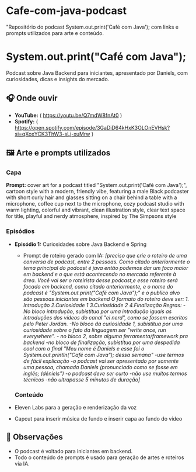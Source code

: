 # Cafe-com-java-podcast
"Repositório do podcast System.out.print('Café com Java'); com links e prompts utilizados para arte e conteúdo.


# System.out.print("Café com Java");

Podcast sobre Java Backend para iniciantes, apresentado por Daniels, com curiosidades, dicas e insights do mercado.

## 🎧 Onde ouvir

- **YouTube:** ( https://youtu.be/Q7mdW8fnAt0 )
- **Spotify:** ( https://open.spotify.com/episode/3GaDiD64kHxK3OLOnEVHsk?si=qXoxYCK3ThW3-sLj-xuMrw )


## 🖼️ Arte e prompts utilizados

### Capa
**Prompt:**  cover art for a podcast titled "System.out.print('Café com Java');", cartoon style with a modern, friendly vibe, featuring a male Black podcaster with short curly hair and glasses sitting on a chair behind a table with a microphone, coffee cup next to the microphone, cozy podcast studio with warm lighting, colorful and vibrant, clean illustration style, clear text space for title, playful and nerdy atmosphere, inspired by The Simpsons style

### Episódios
- **Episódio 1:** Curiosidades sobre Java Backend e Spring  
  - Prompt de roteiro gerado com IA: *[preciso que crie o roteiro de uma conversa de podcast, entre 2 pessoas. Como citado anteriormente o tema principal do podcast é java então podemos dar um foco maior em backend e o que está acontecendo no mercado referente à área. Você vai ser o roteirista desse podcast,e esse roteiro será focado em backend, como citado anteriormente, e o nome do podcast é "System.out.print("Café com Java");" e o publico alvo são pessoas iniciantes em backend O formato do roteiro deve ser: 1. Introdução 2.Curiosidade 1 3.Curiosidade 2 4.Finalização Regras: - No bloco introdução, subistitua por uma introdução iguais as introduções dos vídeos do canal "ei nerd", como se fossem escritos pelo Peter Jordan. -No bloco da curiosidade 1, subistitua por uma curiosidade sobre o fato da linguagem ser "write once, run everywhere". - no bloco 2, sobre alguma ferramenta/framework pra backend -no bloco de finalização, subistitua por uma despedida cool com o final "Meu nome é Daniels e esse foi o System.out.println("Café com Java"); dessa semana" -use termos de fácil explicação -o podcast vai ser apresentado por somente uma pessoa, chamada Daniels (pronunciado como se fosse em inglês; (déniels") -o podcast deve ser curto -não use muitos termos técnicos -não ultrapasse 5 minutos de duração]*

  ### Conteúdo
- Eleven Labs para a geração e renderização da voz
- Capcut para inserir música de fundo e inserir capa ao fundo do vídeo

  
## 📌 Observações
- O podcast é voltado para iniciantes em backend.  
- Todo o conteúdo de prompts é usado para geração de artes e roteiros via IA.
